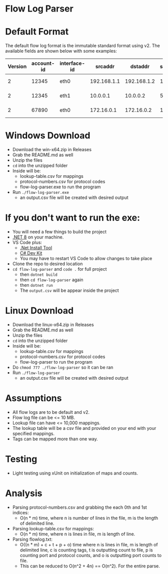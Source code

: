 # Flow Log Parser

# Default Format
The default flow log format is the immutable standard format using v2. The available fields are shown below with some examples:

| Version | account-id | interface-id | srcaddr     | dstaddr     | srcport | dstport | protocol | packets | bytes | start               | end                 | action | log-status |
| ------- | ---------- | ------------ | ----------- | ----------- | ------- | ------- | -------- | ------- | ----- | ------------------- | ------------------- | ------ | ---------- |
| 2       | 12345      | eth0         | 192.168.1.1 | 192.168.1.2 | 1234    | 80      | TCP      | 100     | 5000  | 2024-08-01T12:00:00 | 2024-08-01T12:30:00 | ALLOW  | SUCCESS    |
| 2       | 12345      | eth1         | 10.0.0.1    | 10.0.0.2    | 5678    | 443     | TCP      | 200     | 15000 | 2024-08-01T13:00:00 | 2024-08-01T13:30:00 | BLOCK  | FAILURE    |
| 2       | 67890      | eth0         | 172.16.0.1  | 172.16.0.2  | 1234    | 22      | UDP      | 50      | 2000  | 2024-08-01T14:00:00 | 2024-08-01T14:30:00 | ALLOW  | SUCCESS    |

# Windows Download
- Download the win-x64.zip in Releases
- Grab the README.md as well
- Unzip the files
- `cd` into the unzipped folder
- Inside will be:
  - lookup-table.csv for mappings
  - protocol-numbers.csv for protocol codes
  - flow-log-parser.exe to run the program
- Run `./flow-log-parser.exe`
  - an output.csv file will be created with desired output
 
 # If you don't want to run the exe:
 - You will need a few things to build the project
 - [.NET 8](https://dotnet.microsoft.com/en-us/download/dotnet/8.0) on your machine.
 - VS Code plus:
    - [.Net Install Tool](https://marketplace.visualstudio.com/items?itemName=ms-dotnettools.vscode-dotnet-runtime)
    - [C\# Dev Kit](https://marketplace.visualstudio.com/items?itemName=ms-dotnettools.csdevkit)
    - You may have to restart VS Code to allow changes to take place
 - Clone the repo to desired location
 - `cd flow-log-parser` and `code .` for full project
    -  then `dotnet build`
    -  then `cd flow-log-parser` again
    -  then `dotnet run`
    -  The `output.csv` will be appear inside the project

# Linux Download
- Download the linux-x64.zip in Releases
- Grab the README.md as well
- Unzip the files
- `cd` into the unzipped folder
- Inside will be:
  - lookup-table.csv for mappings
  - protocol-numbers.csv for protocol codes
  - flow-log-parser to run the program
- Do `chmod 777 ./flow-log-parser` so it can be ran
- Run `./flow-log-parser`
  - an output.csv file will be created with desired output

# Assumptions
- All flow logs are to be default and v2.
- Flow log file can be <= 10 MB.
- Lookup file can have <= 10,000 mappings.
- The lookup table will be a csv file and provided on your end with your specified mappings.
- Tags can be mapped more than one way.


# Testing
- Light testing using xUnit on initialization of maps and counts.

# Analysis
- Parsing protocol-numbers.csv and grabbing the each 0th and 1st indices:
  - O(n * m) time, where n is number of lines in the file, m is the length of delimited line.
- Parsing lookup-table.csv for mappings:
  - O(n * m) time, where n is lines in file, m is length of line.
- Parsing flowlog.txt:
  - O((n * m) + c + t + p + o) time where n is lines in file, m is length of delimited line, c is counting tags, t is outputting count to file, p is counting port and protocol counts, and o is outputting port counts to file. 
  - This can be reduced to O(n^2 + 4n) == O(n^2). For the entire parse.
